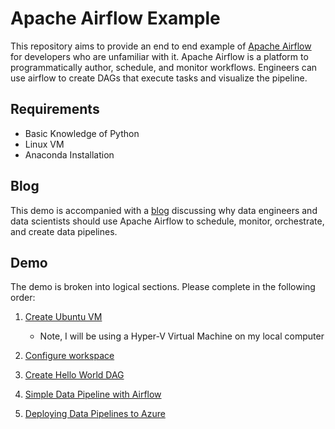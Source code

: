 # Apache Airflow Example
This repository aims to provide an end to end example of [Apache Airflow](http://airflow.apache.org/index.html) for developers who are unfamiliar with it. Apache Airflow is a platform to programmatically author, schedule, and monitor workflows. Engineers can use airflow to create DAGs that execute tasks and visualize the pipeline.  


## Requirements
- Basic Knowledge of Python
- Linux VM 
- Anaconda Installation


## Blog
This demo is accompanied with a [blog]() discussing why data engineers and data scientists should use Apache Airflow to schedule, monitor, orchestrate, and create data pipelines. 


## Demo
The demo is broken into logical sections. Please complete in the following order:  
1. [Create Ubuntu VM](https://ryansdataspot.com/2019/05/07/linux-development-from-a-windows-guy/)
    - Note, I will be using a Hyper-V Virtual Machine on my local computer

1. [Configure workspace](./Docs/02_ConfigureWorkspace.md) 

1. [Create Hello World DAG](./Docs/03_HelloWorld.md)

1. [Simple Data Pipeline with Airflow](./Docs/04_AirflowPipeline.md)

1. [Deploying Data Pipelines to Azure](./Docs/05_DeployingDataPipelines.md)

